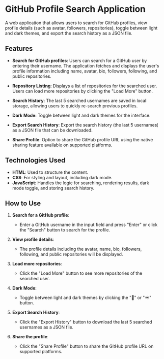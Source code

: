 # GitHub Profile Search Application

A web application that allows users to search for GitHub profiles, view profile details (such as avatar, followers, repositories), toggle between light and dark themes, and export the search history as a JSON file.

## Features

- **Search for GitHub profiles**: Users can search for a GitHub user by entering their username. The application fetches and displays the user's profile information including name, avatar, bio, followers, following, and public repositories.
  
- **Repository Listing**: Displays a list of repositories for the searched user. Users can load more repositories by clicking the "Load More" button.

- **Search History**: The last 5 searched usernames are saved in local storage, allowing users to quickly re-search previous profiles.

- **Dark Mode**: Toggle between light and dark themes for the interface.

- **Export Search History**: Export the search history (the last 5 usernames) as a JSON file that can be downloaded.

- **Share Profile**: Option to share the GitHub profile URL using the native sharing feature available on supported platforms.

## Technologies Used

- **HTML**: Used to structure the content.
- **CSS**: For styling and layout, including dark mode.
- **JavaScript**: Handles the logic for searching, rendering results, dark mode toggle, and storing search history.
  
## How to Use

1. **Search for a GitHub profile**:
   - Enter a GitHub username in the input field and press "Enter" or click the "Search" button to search for the profile.
   
2. **View profile details**:
   - The profile details including the avatar, name, bio, followers, following, and public repositories will be displayed.
   
3. **Load more repositories**:
   - Click the "Load More" button to see more repositories of the searched user.
   
4. **Dark Mode**:
   - Toggle between light and dark themes by clicking the "🌙" or "☀️" button.

5. **Export Search History**:
   - Click the "Export History" button to download the last 5 searched usernames as a JSON file.

6. **Share the profile**:
   - Click the "Share Profile" button to share the GitHub profile URL on supported platforms.



